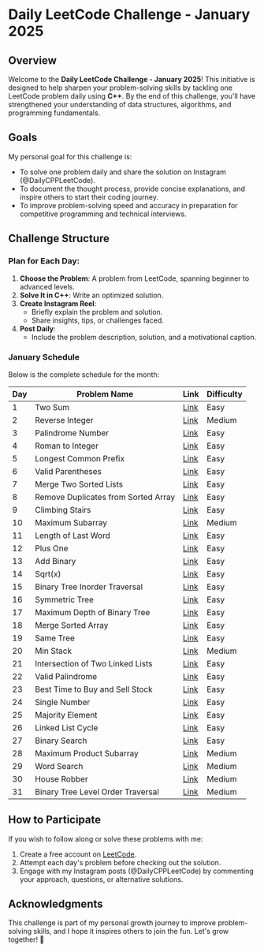 # Daily LeetCode Challenge - January 2025

## Overview
Welcome to the **Daily LeetCode Challenge - January 2025**! This initiative is designed to help sharpen your problem-solving skills by tackling one LeetCode problem daily using **C++**. By the end of this challenge, you'll have strengthened your understanding of data structures, algorithms, and programming fundamentals.

## Goals
My personal goal for this challenge is:
- To solve one problem daily and share the solution on Instagram (@DailyCPPLeetCode).
- To document the thought process, provide concise explanations, and inspire others to start their coding journey.
- To improve problem-solving speed and accuracy in preparation for competitive programming and technical interviews.

## Challenge Structure
### Plan for Each Day:
1. **Choose the Problem**: A problem from LeetCode, spanning beginner to advanced levels.
2. **Solve It in C++**: Write an optimized solution.
3. **Create Instagram Reel**:
    - Briefly explain the problem and solution.
    - Share insights, tips, or challenges faced.
4. **Post Daily**:
    - Include the problem description, solution, and a motivational caption.

### January Schedule
Below is the complete schedule for the month:

| Day | Problem Name                                   | Link                                                       | Difficulty |
|-----|-----------------------------------------------|------------------------------------------------------------|------------|
| 1   | Two Sum                                       | [Link](https://leetcode.com/problems/two-sum/)             | Easy       |
| 2   | Reverse Integer                               | [Link](https://leetcode.com/problems/reverse-integer/)     | Medium     |
| 3   | Palindrome Number                             | [Link](https://leetcode.com/problems/palindrome-number/)   | Easy       |
| 4   | Roman to Integer                              | [Link](https://leetcode.com/problems/roman-to-integer/)    | Easy       |
| 5   | Longest Common Prefix                         | [Link](https://leetcode.com/problems/longest-common-prefix/)| Easy       |
| 6   | Valid Parentheses                             | [Link](https://leetcode.com/problems/valid-parentheses/)   | Easy       |
| 7   | Merge Two Sorted Lists                        | [Link](https://leetcode.com/problems/merge-two-sorted-lists/)| Easy       |
| 8   | Remove Duplicates from Sorted Array           | [Link](https://leetcode.com/problems/remove-duplicates-from-sorted-array/)| Easy       |
| 9   | Climbing Stairs                               | [Link](https://leetcode.com/problems/climbing-stairs/)     | Easy       |
| 10  | Maximum Subarray                              | [Link](https://leetcode.com/problems/maximum-subarray/)    | Medium     |
| 11  | Length of Last Word                           | [Link](https://leetcode.com/problems/length-of-last-word/) | Easy       |
| 12  | Plus One                                      | [Link](https://leetcode.com/problems/plus-one/)            | Easy       |
| 13  | Add Binary                                    | [Link](https://leetcode.com/problems/add-binary/)          | Easy       |
| 14  | Sqrt(x)                                       | [Link](https://leetcode.com/problems/sqrtx/)               | Easy       |
| 15  | Binary Tree Inorder Traversal                 | [Link](https://leetcode.com/problems/binary-tree-inorder-traversal/)| Easy       |
| 16  | Symmetric Tree                                | [Link](https://leetcode.com/problems/symmetric-tree/)      | Easy       |
| 17  | Maximum Depth of Binary Tree                  | [Link](https://leetcode.com/problems/maximum-depth-of-binary-tree/)| Easy       |
| 18  | Merge Sorted Array                            | [Link](https://leetcode.com/problems/merge-sorted-array/)  | Easy       |
| 19  | Same Tree                                     | [Link](https://leetcode.com/problems/same-tree/)           | Easy       |
| 20  | Min Stack                                     | [Link](https://leetcode.com/problems/min-stack/)           | Medium     |
| 21  | Intersection of Two Linked Lists              | [Link](https://leetcode.com/problems/intersection-of-two-linked-lists/)| Easy       |
| 22  | Valid Palindrome                              | [Link](https://leetcode.com/problems/valid-palindrome/)    | Easy       |
| 23  | Best Time to Buy and Sell Stock               | [Link](https://leetcode.com/problems/best-time-to-buy-and-sell-stock/)| Easy       |
| 24  | Single Number                                 | [Link](https://leetcode.com/problems/single-number/)       | Easy       |
| 25  | Majority Element                              | [Link](https://leetcode.com/problems/majority-element/)    | Easy       |
| 26  | Linked List Cycle                             | [Link](https://leetcode.com/problems/linked-list-cycle/)   | Easy       |
| 27  | Binary Search                                 | [Link](https://leetcode.com/problems/binary-search/)       | Easy       |
| 28  | Maximum Product Subarray                      | [Link](https://leetcode.com/problems/maximum-product-subarray/)| Medium     |
| 29  | Word Search                                   | [Link](https://leetcode.com/problems/word-search/)         | Medium     |
| 30  | House Robber                                  | [Link](https://leetcode.com/problems/house-robber/)        | Medium     |
| 31  | Binary Tree Level Order Traversal             | [Link](https://leetcode.com/problems/binary-tree-level-order-traversal/)| Medium     |

## How to Participate
If you wish to follow along or solve these problems with me:
1. Create a free account on [LeetCode](https://leetcode.com/).
2. Attempt each day's problem before checking out the solution.
3. Engage with my Instagram posts (@DailyCPPLeetCode) by commenting your approach, questions, or alternative solutions.

## Acknowledgments
This challenge is part of my personal growth journey to improve problem-solving skills, and I hope it inspires others to join the fun. Let's grow together! 🚀
